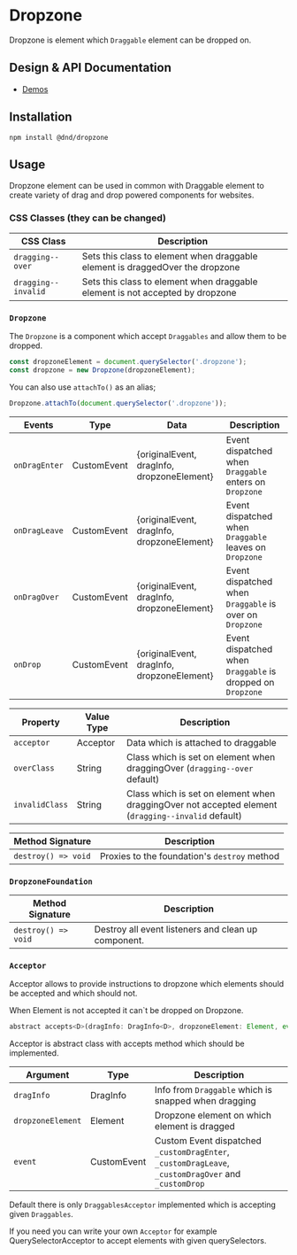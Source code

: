 # Dropzone

Dropzone is element which `Draggable` element can be dropped on.

## Design & API Documentation

- [Demos](https://dnd.lukaszrembacz.pl/examples/)

## Installation

```
npm install @dnd/dropzone
```

## Usage

Dropzone element can be used in common with Draggable element to create variety of drag and drop powered components for websites.

### CSS Classes (they can be changed)

CSS Class | Description
--- | ---
`dragging--over` | Sets this class to element when draggable element is draggedOver the dropzone
`dragging--invalid` | Sets this class to element when draggable element is not accepted by dropzone

### `Dropzone`

The `Dropzone` is a component which accept `Draggables` and allow them to be dropped. 

```javascript
const dropzoneElement = document.querySelector('.dropzone');
const dropzone = new Dropzone(dropzoneElement);
```

You can also use `attachTo()` as an alias;

```javascript
Dropzone.attachTo(document.querySelector('.dropzone'));
```

Events | Type | Data | Description
--- | --- | --- | ---
`onDragEnter` | CustomEvent | {originalEvent, dragInfo, dropzoneElement} | Event dispatched when `Draggable` enters on `Dropzone`
`onDragLeave` | CustomEvent | {originalEvent, dragInfo, dropzoneElement} | Event dispatched when `Draggable` leaves on `Dropzone`
`onDragOver` | CustomEvent | {originalEvent, dragInfo, dropzoneElement} | Event dispatched when `Draggable` is over on `Dropzone`
`onDrop` | CustomEvent | {originalEvent, dragInfo, dropzoneElement} | Event dispatched when `Draggable` is dropped on `Dropzone`

Property | Value Type | Description
--- | --- | ---
`acceptor` | Acceptor | Data which is attached to draggable
`overClass` | String | Class which is set on element when draggingOver (`dragging--over` default)
`invalidClass` | String | Class which is set on element when draggingOver not accepted element (`dragging--invalid` default)

Method Signature | Description
--- | ---
`destroy() => void` | Proxies to the foundation's `destroy` method

### `DropzoneFoundation`

Method Signature | Description
--- | ---
| `destroy() => void` | Destroy all event listeners and clean up component. |

### `Acceptor`

Acceptor allows to provide instructions to dropzone which elements should be accepted and which should not.

When Element is not accepted it can`t be dropped on Dropzone.

```javascript
abstract accepts<D>(dragInfo: DragInfo<D>, dropzoneElement: Element, event: Event): boolean;
```

Acceptor is abstract class with accepts method which should be implemented.

Argument | Type | Description
--- | --- | ---
`dragInfo` | DragInfo<D> | Info from `Draggable` which is snapped when dragging
`dropzoneElement` | Element | Dropzone element on which element is dragged
`event` | CustomEvent | Custom Event dispatched `_customDragEnter`, `_customDragLeave`, `_customDragOver` and `_customDrop`

Default there is only `DraggablesAcceptor` implemented which is accepting given `Draggables`.

If you need you can write your own `Acceptor` for example QuerySelectorAcceptor to accept elements with given querySelectors. 
